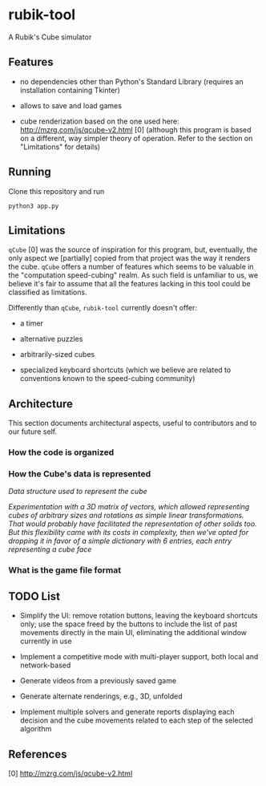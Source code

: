# rubik-tool

A Rubik's Cube simulator

## Features

- no dependencies other than Python's Standard Library (requires an installation
  containing Tkinter)

- allows to save and load games

- cube renderization based on the one used here: http://mzrg.com/js/qcube-v2.html [0]
  (although this program is based on a different, way simpler theory of operation. Refer
  to the section on "Limitations" for details)

## Running

Clone this repository and run

```
python3 app.py
```

## Limitations

`qCube` [0] was the source of inspiration for this program, but, eventually, the only
aspect we [partially] copied from that project was the way it renders the cube. `qCube`
offers a number of features which seems to be valuable in the "computation speed-cubing"
realm. As such field is unfamiliar to us, we believe it's fair to assume that all the
features lacking in this tool could be classified as limitations.

Differently than `qCube`, `rubik-tool` currently doesn't offer:

- a timer

- alternative puzzles

- arbitrarily-sized cubes

- specialized keyboard shortcuts (which we believe are related to conventions known to the
  speed-cubing community)

## Architecture

This section documents architectural aspects, useful to contributors and to our future
self.

### How the code is organized

### How the Cube's data is represented

*Data structure used to represent the cube*

*Experimentation with a 3D matrix of vectors, which allowed representing cubes of
arbitrary sizes and rotations as simple linear transformations. That would probably have
facilitated the representation of other solids too. But this flexibility came with its
costs in complexity, then we've opted for dropping it in favor of a simple dictionary with
6 entries, each entry representing a cube face*

### What is the game file format



## TODO List

- Simplify the UI: remove rotation buttons, leaving the keyboard shortcuts only; use the
  space freed by the buttons to include the list of past movements directly in the main
  UI, eliminating the additional window currently in use

- Implement a competitive mode with multi-player support, both local and network-based

- Generate videos from a previously saved game

- Generate alternate renderings, e.g., 3D, unfolded

- Implement multiple solvers and generate reports displaying each decision and the
  cube movements related to each step of the selected algorithm

## References

[0] http://mzrg.com/js/qcube-v2.html
